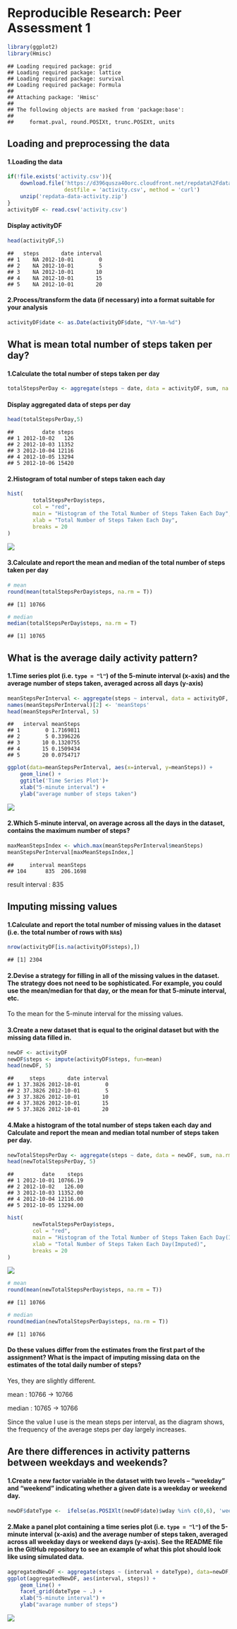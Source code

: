 # Reproducible Research: Peer Assessment 1


```r
library(ggplot2)
library(Hmisc)
```

```
## Loading required package: grid
## Loading required package: lattice
## Loading required package: survival
## Loading required package: Formula
## 
## Attaching package: 'Hmisc'
## 
## The following objects are masked from 'package:base':
## 
##     format.pval, round.POSIXt, trunc.POSIXt, units
```

## Loading and preprocessing the data

#### 1.Loading the data

```r
if(!file.exists('activity.csv')){
    download.file('https://d396qusza40orc.cloudfront.net/repdata%2Fdata%2Factivity.zip', 
                  destfile = 'activity.csv', method = 'curl')
    unzip('repdata-data-activity.zip')
}
activityDF <- read.csv('activity.csv')
```
#### Display activityDF

```r
head(activityDF,5)
```

```
##   steps       date interval
## 1    NA 2012-10-01        0
## 2    NA 2012-10-01        5
## 3    NA 2012-10-01       10
## 4    NA 2012-10-01       15
## 5    NA 2012-10-01       20
```
#### 2.Process/transform the data (if necessary) into a format suitable for your analysis

```r
activityDF$date <- as.Date(activityDF$date, "%Y-%m-%d")
```
## What is mean total number of steps taken per day?

#### 1.Calculate the total number of steps taken per day

```r
totalStepsPerDay <- aggregate(steps ~ date, data = activityDF, sum, na.rm = T)
```
#### Display aggregated data of steps per day

```r
head(totalStepsPerDay,5)
```

```
##         date steps
## 1 2012-10-02   126
## 2 2012-10-03 11352
## 3 2012-10-04 12116
## 4 2012-10-05 13294
## 5 2012-10-06 15420
```
#### 2.Histogram of total number of steps taken each day

```r
hist(
        totalStepsPerDay$steps,
        col = "red",
        main = "Histogram of the Total Number of Steps Taken Each Day",
        xlab = "Total Number of Steps Taken Each Day",
        breaks = 20
)
```

![](PA1_template_files/figure-html/unnamed-chunk-7-1.png) 


#### 3.Calculate and report the mean and median of the total number of steps taken per day

```r
# mean
round(mean(totalStepsPerDay$steps, na.rm = T))
```

```
## [1] 10766
```

```r
# median
median(totalStepsPerDay$steps, na.rm = T)
```

```
## [1] 10765
```

## What is the average daily activity pattern?
#### 1.Time series plot (i.e. `type = "l"`) of the 5-minute interval (x-axis) and the average number of steps taken, averaged across all days (y-axis)

```r
meanStepsPerInterval <- aggregate(steps ~ interval, data = activityDF, FUN = mean, na.rm = T)
names(meanStepsPerInterval)[2] <- 'meanSteps'
head(meanStepsPerInterval, 5)
```

```
##   interval meanSteps
## 1        0 1.7169811
## 2        5 0.3396226
## 3       10 0.1320755
## 4       15 0.1509434
## 5       20 0.0754717
```

```r
ggplot(data=meanStepsPerInterval, aes(x=interval, y=meanSteps)) +
    geom_line() +
    ggtitle('Time Series Plot')+
    xlab("5-minute interval") +
    ylab("average number of steps taken")
```

![](PA1_template_files/figure-html/unnamed-chunk-10-1.png) 


#### 2.Which 5-minute interval, on average across all the days in the dataset, contains the maximum number of steps?

```r
maxMeanStepsIndex <- which.max(meanStepsPerInterval$meanSteps)
meanStepsPerInterval[maxMeanStepsIndex,]
```

```
##     interval meanSteps
## 104      835  206.1698
```
result interval : 835


## Imputing missing values
#### 1.Calculate and report the total number of missing values in the dataset (i.e. the total number of rows with `NA`s)

```r
nrow(activityDF[is.na(activityDF$steps),])
```

```
## [1] 2304
```
#### 2.Devise a strategy for filling in all of the missing values in the dataset. The strategy does not need to be sophisticated. For example, you could use the mean/median for that day, or the mean for that 5-minute interval, etc.

To the mean for the 5-minute interval for the missing values.

#### 3.Create a new dataset that is equal to the original dataset but with the missing data filled in.


```r
newDF <- activityDF
newDF$steps <- impute(activityDF$steps, fun=mean)
head(newDF, 5)
```

```
##     steps       date interval
## 1 37.3826 2012-10-01        0
## 2 37.3826 2012-10-01        5
## 3 37.3826 2012-10-01       10
## 4 37.3826 2012-10-01       15
## 5 37.3826 2012-10-01       20
```

#### 4.Make a histogram of the total number of steps taken each day and Calculate and report the mean and median total number of steps taken per day. 

```r
newTotalStepsPerDay <- aggregate(steps ~ date, data = newDF, sum, na.rm = T)
head(newTotalStepsPerDay, 5)
```

```
##         date    steps
## 1 2012-10-01 10766.19
## 2 2012-10-02   126.00
## 3 2012-10-03 11352.00
## 4 2012-10-04 12116.00
## 5 2012-10-05 13294.00
```

```r
hist(
        newTotalStepsPerDay$steps,
        col = "red",
        main = "Histogram of the Total Number of Steps Taken Each Day(Imputed)",
        xlab = "Total Number of Steps Taken Each Day(Imputed)",
        breaks = 20
)
```

![](PA1_template_files/figure-html/unnamed-chunk-14-1.png) 

```r
# mean
round(mean(newTotalStepsPerDay$steps, na.rm = T))
```

```
## [1] 10766
```

```r
# median
round(median(newTotalStepsPerDay$steps, na.rm = T))
```

```
## [1] 10766
```
#### Do these values differ from the estimates from the first part of the assignment? What is the impact of imputing missing data on the estimates of the total daily number of steps?

Yes, they are slightly different. 

mean : 10766 -> 10766

median : 10765 -> 10766

Since the value I use is the mean steps per interval, as the diagram shows, the frequency of the average steps per day largely increases.

## Are there differences in activity patterns between weekdays and weekends?
#### 1.Create a new factor variable in the dataset with two levels – “weekday” and “weekend” indicating whether a given date is a weekday or weekend day.


```r
newDF$dateType <-  ifelse(as.POSIXlt(newDF$date)$wday %in% c(0,6), 'weekend', 'weekday')
```

#### 2.Make a panel plot containing a time series plot (i.e. `type = "l"`) of the 5-minute interval (x-axis) and the average number of steps taken, averaged across all weekday days or weekend days (y-axis). See the README file in the GitHub repository to see an example of what this plot should look like using simulated data.



```r
aggregatedNewDF <- aggregate(steps ~ (interval + dateType), data=newDF, mean)
ggplot(aggregatedNewDF, aes(interval, steps)) + 
    geom_line() + 
    facet_grid(dateType ~ .) +
    xlab("5-minute interval") + 
    ylab("avarage number of steps")
```

![](PA1_template_files/figure-html/unnamed-chunk-16-1.png) 

